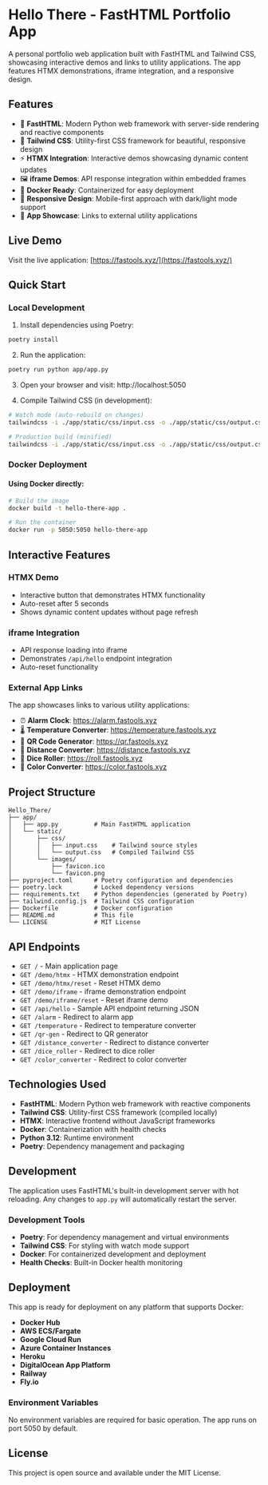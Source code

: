# Hello There - FastHTML Portfolio App

A personal portfolio web application built with FastHTML and Tailwind CSS, showcasing interactive demos and links to utility applications. The app features HTMX demonstrations, iframe integration, and a responsive design.

## Features

- 🚀 **FastHTML**: Modern Python web framework with server-side rendering and reactive components
- 🎨 **Tailwind CSS**: Utility-first CSS framework for beautiful, responsive design
- ⚡ **HTMX Integration**: Interactive demos showcasing dynamic content updates
- 🖼️ **iframe Demos**: API response integration within embedded frames
- 🐳 **Docker Ready**: Containerized for easy deployment
- 📱 **Responsive Design**: Mobile-first approach with dark/light mode support
- 🔗 **App Showcase**: Links to external utility applications

## Live Demo

Visit the live application: [https://fastools.xyz/](https://fastools.xyz/)

## Quick Start

### Local Development

1. Install dependencies using Poetry:
```bash
poetry install
```

2. Run the application:
```bash
poetry run python app/app.py
```

3. Open your browser and visit: http://localhost:5050

4. Compile Tailwind CSS (in development):
```bash
# Watch mode (auto-rebuild on changes)
tailwindcss -i ./app/static/css/input.css -o ./app/static/css/output.css --watch

# Production build (minified)
tailwindcss -i ./app/static/css/input.css -o ./app/static/css/output.css --minify
```

### Docker Deployment

#### Using Docker directly:

```bash
# Build the image
docker build -t hello-there-app .

# Run the container
docker run -p 5050:5050 hello-there-app
```

## Interactive Features

### HTMX Demo
- Interactive button that demonstrates HTMX functionality
- Auto-reset after 5 seconds
- Shows dynamic content updates without page refresh

### iframe Integration
- API response loading into iframe
- Demonstrates `/api/hello` endpoint integration
- Auto-reset functionality

### External App Links
The app showcases links to various utility applications:
- ⏰ **Alarm Clock**: https://alarm.fastools.xyz
- 🌡️ **Temperature Converter**: https://temperature.fastools.xyz
- 📱 **QR Code Generator**: https://qr.fastools.xyz
- 📏 **Distance Converter**: https://distance.fastools.xyz
- 🎲 **Dice Roller**: https://roll.fastools.xyz
- 🎨 **Color Converter**: https://color.fastools.xyz

## Project Structure

```
Hello_There/
├── app/
│   ├── app.py          # Main FastHTML application
│   └── static/
│       ├── css/
│       │   ├── input.css    # Tailwind source styles
│       │   └── output.css   # Compiled Tailwind CSS
│       └── images/
│           ├── favicon.ico
│           └── favicon.png
├── pyproject.toml      # Poetry configuration and dependencies
├── poetry.lock         # Locked dependency versions
├── requirements.txt    # Python dependencies (generated by Poetry)
├── tailwind.config.js  # Tailwind CSS configuration
├── Dockerfile          # Docker configuration
├── README.md           # This file
└── LICENSE             # MIT License
```

## API Endpoints

- `GET /` - Main application page
- `GET /demo/htmx` - HTMX demonstration endpoint
- `GET /demo/htmx/reset` - Reset HTMX demo
- `GET /demo/iframe` - iframe demonstration endpoint
- `GET /demo/iframe/reset` - Reset iframe demo
- `GET /api/hello` - Sample API endpoint returning JSON
- `GET /alarm` - Redirect to alarm app
- `GET /temperature` - Redirect to temperature converter
- `GET /qr-gen` - Redirect to QR generator
- `GET /distance_converter` - Redirect to distance converter
- `GET /dice_roller` - Redirect to dice roller
- `GET /color_converter` - Redirect to color converter

## Technologies Used

- **FastHTML**: Modern Python web framework with reactive components
- **Tailwind CSS**: Utility-first CSS framework (compiled locally)
- **HTMX**: Interactive frontend without JavaScript frameworks
- **Docker**: Containerization with health checks
- **Python 3.12**: Runtime environment
- **Poetry**: Dependency management and packaging

## Development

The application uses FastHTML's built-in development server with hot reloading. Any changes to `app.py` will automatically restart the server.

### Development Tools
- **Poetry**: For dependency management and virtual environments
- **Tailwind CSS**: For styling with watch mode support
- **Docker**: For containerized development and deployment
- **Health Checks**: Built-in Docker health monitoring

## Deployment

This app is ready for deployment on any platform that supports Docker:

- **Docker Hub**
- **AWS ECS/Fargate**
- **Google Cloud Run**
- **Azure Container Instances**
- **Heroku**
- **DigitalOcean App Platform**
- **Railway**
- **Fly.io**

### Environment Variables

No environment variables are required for basic operation. The app runs on port 5050 by default.

## License

This project is open source and available under the MIT License.